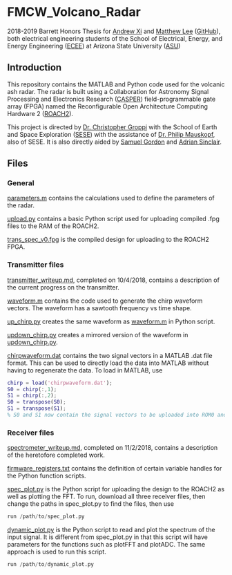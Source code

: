 # FMCW_Volcano_Radar
2018-2019 Barrett Honors Thesis for [Andrew Xi](mailto:andrew.xi@asu.edu) and [Matthew Lee](mailto:matthewlee@asu.edu) ([GitHub](https://github.com/Thisismatt)), both electrical engineering students of the School of Electrical, Energy, and Energy Engineering ([ECEE](https://ecee.engineering.asu.edu/)) at Arizona State University ([ASU](https://asu.edu))

## Introduction

This repository contains the MATLAB and Python code used for the volcanic ash radar. The radar is built using a
Collaboration for Astronomy Signal Processing and Electronics Research ([CASPER](https://casper.berkeley.edu/wiki/Main_Page)) field-programmable gate array
(FPGA) named the Reconfigurable Open Architecture Computing Hardware 2 ([ROACH2](https://casper.berkeley.edu/wiki/ROACH2)).

This project is directed by [Dr. Christopher Groppi](mailto:cgroppi@asu.edu) with the School of Earth and Space Exploration ([SESE](https://sese.asu.edu/)) with the assistance of [Dr. Philip Mauskopf](mailto:philip.mauskopf@asu.edu), also of SESE. It is also directly aided by [Samuel Gordon](mailto:sbg2133@gmail.com) and [Adrian Sinclair](mailto:aksincla@asu.edu).

## Files

### General

[parameters.m](parameters.m) contains the calculations used to define the parameters of the radar.

[upload.py](upload.py) contains a basic Python script used for uploading compiled .fpg files to the RAM of the ROACH2.

[trans_spec_v0.fpg](trans_spec_v0.fpg) is the compiled design for uploading to the ROACH2 FPGA.

### Transmitter files

[transmitter_writeup.md](tx/transmitter_writeup.md), completed on 10/4/2018, contains a description of the current progress on the transmitter.

[waveform.m](tx/waveform.m) contains the code used to generate the chirp waveform vectors. The waveform has a sawtooth frequency vs time shape.

[up_chirp.py](tx/up_chirp.py) creates the same waveform as [waveform.m](tx/waveform.m) in Python script.

[updown_chirp.py](tx/updown_chirp.py) creates a mirrored version of the waveform in [updown_chirp.py](tx/updown_chirp.py).

[chirpwaveform.dat](tx/chirpwaveform.dat) contains the two signal vectors in a MATLAB .dat file format. This can be used to directly load the data into MATLAB without having to regenerate the data. To load in MATLAB, use

```matlab
chirp = load('chirpwaveform.dat');
S0 = chirp(:,1);
S1 = chirp(:,2);
S0 = transpose(S0);
S1 = transpose(S1);
% S0 and S1 now contain the signal vectors to be uploaded into ROM0 and ROM1, respectively
```

### Receiver files

[spectrometer_writeup.md](spectrometer/spectrometer_writeup.md), completed on 11/2/2018, contains a description of the heretofore completed work.

[firmware_registers.txt](spectrometer/firmware_registers.txt) contains the definition of certain variable handles for the Python function scripts.

[spec_plot.py](spectrometer/spec_plot.py) is the Python script for uploading the design to the ROACH2 as well as plotting the FFT. To run, download all three receiver files, then change the paths in spec_plot.py to find the files, then use

```python
run /path/to/spec_plot.py
```

[dynamic_plot.py](spectrometer/dynamic_plot.py) is the Python script to read and plot the spectrum of the input signal. It is different from spec_plot.py in that this script will have parameters for the functions such as plotFFT and plotADC. The same approach is used to run this script.

```python
run /path/to/dynamic_plot.py
```
